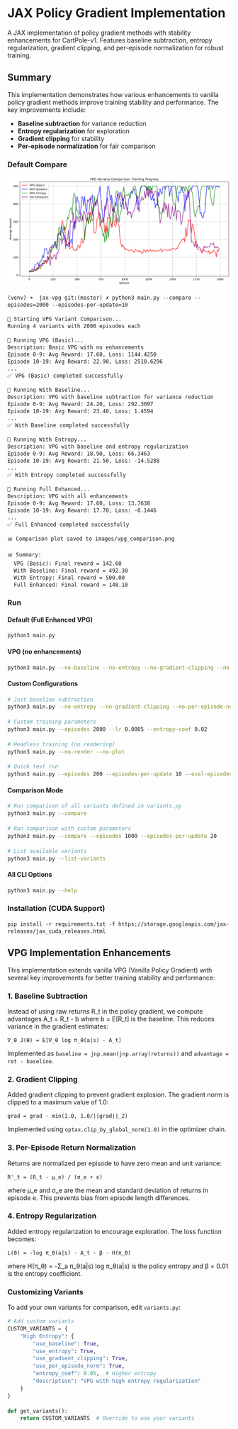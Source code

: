 # JAX Policy Gradient Implementation

A JAX implementation of policy gradient methods with stability enhancements for CartPole-v1. Features baseline subtraction, entropy regularization, gradient clipping, and per-episode normalization for robust training.

## Summary

This implementation demonstrates how various enhancements to vanilla policy gradient methods improve training stability and performance. The key improvements include:

- **Baseline subtraction** for variance reduction
- **Entropy regularization** for exploration
- **Gradient clipping** for stability
- **Per-episode normalization** for fair comparison

### Default Compare

![training results](images/vpg_comparison.png)

```
(venv) ➜  jax-vpg git:(master) ✗ python3 main.py --compare --episodes=2000 --episodes-per-update=10 

🎯 Starting VPG Variant Comparison...
Running 4 variants with 2000 episodes each

🚀 Running VPG (Basic)...
Description: Basic VPG with no enhancements
Episode 0-9: Avg Reward: 17.60, Loss: 1144.4250
Episode 10-19: Avg Reward: 22.90, Loss: 2510.6296
...
✅ VPG (Basic) completed successfully

🚀 Running With Baseline...
Description: VPG with baseline subtraction for variance reduction
Episode 0-9: Avg Reward: 24.20, Loss: 292.3097
Episode 10-19: Avg Reward: 23.40, Loss: 1.4594
...
✅ With Baseline completed successfully

🚀 Running With Entropy...
Description: VPG with baseline and entropy regularization
Episode 0-9: Avg Reward: 18.90, Loss: 66.3463
Episode 10-19: Avg Reward: 21.50, Loss: -14.5288
...
✅ With Entropy completed successfully

🚀 Running Full Enhanced...
Description: VPG with all enhancements
Episode 0-9: Avg Reward: 17.60, Loss: 13.7638
Episode 10-19: Avg Reward: 17.70, Loss: -0.1446
...
✅ Full Enhanced completed successfully

📊 Comparison plot saved to images/vpg_comparison.png

📊 Summary:
  VPG (Basic): Final reward = 142.60
  With Baseline: Final reward = 492.30
  With Entropy: Final reward = 500.00
  Full Enhanced: Final reward = 148.10
```

### Run

#### Default (Full Enhanced VPG)
```bash
python3 main.py
```

#### VPG (no enhancements)
```bash
python3 main.py --no-baseline --no-entropy --no-gradient-clipping --no-per-episode-norm
```

#### Custom Configurations
```bash
# Just baseline subtraction
python3 main.py --no-entropy --no-gradient-clipping --no-per-episode-norm

# Custom training parameters
python3 main.py --episodes 2000 --lr 0.0005 --entropy-coef 0.02

# Headless training (no rendering)
python3 main.py --no-render --no-plot

# Quick test run
python3 main.py --episodes 200 --episodes-per-update 10 --eval-episodes 1
```

#### Comparison Mode
```bash
# Run comparison of all variants defined in variants.py
python3 main.py --compare

# Run comparison with custom parameters
python3 main.py --compare --episodes 1000 --episodes-per-update 20

# List available variants
python3 main.py --list-variants
```

#### All CLI Options
```bash
python3 main.py --help
```

### Installation (CUDA Support)
```
pip install -r requirements.txt -f https://storage.googleapis.com/jax-releases/jax_cuda_releases.html
```


## VPG Implementation Enhancements

This implementation extends vanilla VPG (Vanilla Policy Gradient) with several key improvements for better training stability and performance:

### 1. **Baseline Subtraction**
Instead of using raw returns R_t in the policy gradient, we compute advantages A_t = R_t - b where b = E[R_t] is the baseline. This reduces variance in the gradient estimates:

```
∇_θ J(θ) = E[∇_θ log π_θ(a|s) · A_t]
```

Implemented as `baseline = jnp.mean(jnp.array(returns))` and `advantage = ret - baseline`.

### 2. **Gradient Clipping**
Added gradient clipping to prevent gradient explosion. The gradient norm is clipped to a maximum value of 1.0:

```
grad = grad · min(1.0, 1.0/||grad||_2)
```

Implemented using `optax.clip_by_global_norm(1.0)` in the optimizer chain.

### 3. **Per-Episode Return Normalization**
Returns are normalized per episode to have zero mean and unit variance:

```
R'_t = (R_t - μ_e) / (σ_e + ε)
```

where μ_e and σ_e are the mean and standard deviation of returns in episode e. This prevents bias from episode length differences.

### 4. **Entropy Regularization**
Added entropy regularization to encourage exploration. The loss function becomes:

```
L(θ) = -log π_θ(a|s) · A_t - β · H(π_θ)
```

where H(π_θ) = -Σ_a π_θ(a|s) log π_θ(a|s) is the policy entropy and β = 0.01 is the entropy coefficient.

### Customizing Variants

To add your own variants for comparison, edit `variants.py`:

```python
# Add custom variants
CUSTOM_VARIANTS = {
    "High Entropy": {
        "use_baseline": True,
        "use_entropy": True,
        "use_gradient_clipping": True,
        "use_per_episode_norm": True,
        "entropy_coef": 0.05,  # Higher entropy
        "description": "VPG with high entropy regularization"
    }
}

def get_variants():
    return CUSTOM_VARIANTS  # Override to use your variants
```